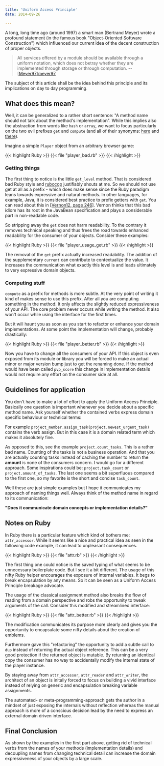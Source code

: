 ```yaml
---
title: 'Uniform Access Principle'
date: 2014-09-26

---
```


A long, long time ago (around 1997) a smart man (Bertrand Meyer) wrote a
profound statement (in the famous book "Object-Oriented Software Construction")
which influenced our current idea of the decent construction of proper objects.

<!--more-->

> All services offered by a module should be available through a uniform
> notation, which does not betray whether they are implemented through storage
> or through computation.
-- [[Meyer97]][meyer97]


The subject of this article shall be the idea behind this principle and its
implications on day to day programming.

## What does this mean?

Well, it can be generalized to a rather short sentence: "A method name should
not talk about the method's implementation". While this implies also the
abstraction from words like `hash` or `array`, we want to focus particularly on
the two evil prefixes `get` and `compute` (and all of their synonyms:
[here][get_synonyms] and [there][compute_synonyms]).

Imagine a simple `Player` object from an arbitrary browser game:

{{< highlight Ruby >}}
{{< file "player_bad.rb" >}}
{{< /highlight >}}

### Getting things

The first thing to notice is the little `get_level` method. That is considered
bad Ruby style and [rubocop][rubocop] justifiably shouts at me. So we should not
use get at all as a prefix - which does make sense since the Ruby paradigm leans
towards expressive and natural methods. In other languages, for example, Java,
it is considered best practice to prefix getters with `get`. You can read about
this in [[Vernon12, page 246]][vernon12]. Vernon thinks that this bad idiom has
its root in the JavaBean specification and plays a considerable part in
non-readable code.

So stripping away the `get` does not harm readability. To the contrary it
removes technical speaking and thus frees the road towards enhanced readability
for the consumer of your objects. Consider these examples:

{{< highlight Ruby >}}
{{< file "player_usage_get.rb" >}}
{{< /highlight >}}

The removal of the `get` prefix actually increased readability. The addition of
the supplementary `current` can contribute to contextualize the value. It
increases the communication what exactly this level is and leads ultimately to
very expressive domain objects.

### Computing stuff

`compute` as a prefix for methods is more subtle. At the very point of writing
it kind of makes sense to use this prefix. After all you are computing something
in the method. It only affects the slightly reduced expressiveness of your
API. The core problem never occurs while writing the method. It also won't occur
while using the interface for the first times.

But it will haunt you as soon as you start to refactor or enhance your domain
implementations. At some point the implementation will change, probably
drastically:

{{< highlight Ruby >}}
{{< file "player_better.rb" >}}
{{< /highlight >}}

Now you have to change all the consumers of your API. If this object is even
exposed from its module or library you will be forced to make an actual minor or
major version bump just to get the renaming done. If the method would have been
called `pvp_score` this change in implementation details would not require any
effort on the consumer side at all.

## Guidelines for application

You don't have to make a lot of effort to apply the Uniform Access Principle.
Basically one question is important whenever you decide about a specific method
name. Ask yourself whether the contained verbs express domain specific
behaviour or technical terms:

For example `project_member.assign_task(project.newest_urgent_task)` contains
the verb assign. But in this case it is a domain related term which makes it
absolutely fine.

As opposed to this, see the example `project.count_tasks`. This is a rather bad
name. Counting of the tasks is not a business operation. And that you are
actually counting tasks instead of caching the number to return the **amount**
is none of the consumers concern. I would go for a different approach. Some
inspirations could be: `project.task_count` or `project.amount_of_tasks`. The
last one seems a bit superfluous compared to the first one, so my favorite is
the short and concise `task_count`.

Well these are just simple examples but I hope it communicates my approach of
naming things well. Always think of the method name in regard to its
communication:

**"Does it communicate domain concepts or implementation details?"**

## Notes on Ruby

In Ruby there is a particular feature which kind of bothers me:
`attr_accessor`. While it seems like a nice and practical idea as seen in the
following code example, it can lead to unpleasant consequences.

{{< highlight Ruby >}}
{{< file "attr.rb" >}}
{{< /highlight >}}

The first thing one could notice is the saved typing of what seems to be
unnecessary boilerplate code. But I see it a bit different. The usage of this
nifty Ruby helper encourages the exposure of internal variables. It begs to
break encapsulation by any means. So it can be seen as a Uniform Access
Principle breakage advocate.

The usage of the classical assignment method also breaks the flow of reading
from a domain perspective and robs the opportunity to tweak arguments of the
call. Consider this modified and streamlined interface:

{{< highlight Ruby >}}
{{< file "attr_better.rb" >}}
{{< /highlight >}}

The modification communicates its purpose more clearly and gives you the
opportunity to encapsulate some nifty details about the creation of emblems.

Furthermore gave this "refactoring" the opportunity to add a subtle call to `dup`
instead of returning the actual object reference. This can be a very good
protection if the returned object is mutable. By returning an identical copy the
consumer has no way to accidentally modify the internal state of the player
instance.

By staying away from `attr_accessor`, `attr_reader` and `attr_writer`, the
architect of an object is initally forced to focus on building a vivid interface
instead of relying on generic and encapsulation breaking variable assignments.

The automated- or meta-programming-approach gets the author in a mindset of just
exposing the internals without reflection whereas the manual approach is more of
a conscious decision lead by the need to express an external domain driven
interface.

## Final Conclusion

As shown by the examples in the first part above, getting rid of technical verbs
from the names of your methods (implementation details) and decoupling names
from changing technical detail can increase the domain expressiveness of your
objects by a large scale.

[meyer97]: https://isbnsearch.org/isbn/0136291554
[vernon12]:https://isbnsearch.org/isbn/9780321834577

[compute_synonyms]: http://www.thesaurus.com/browse/compute
[get_synonyms]: http://www.thesaurus.com/browse/get
[rubocop]: https://github.com/bbatsov/rubocop
